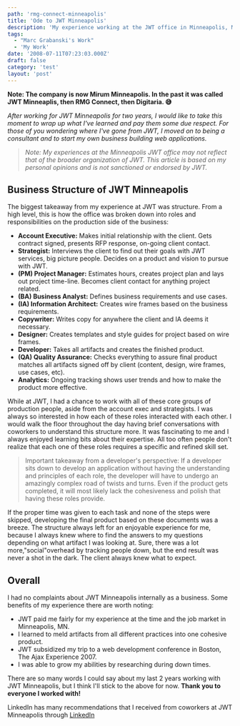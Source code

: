 ```yaml
---
path: 'rmg-connect-minneapolis'
title: 'Ode to JWT Minneapolis'
description: 'My experience working at the JWT office in Minneapolis, MN.'
tags:
  - "Marc Grabanski's Work"
  - 'My Work'
date: '2008-07-11T07:23:03.000Z'
draft: false
category: 'test'
layout: 'post'
---
```


**Note: The company is now Mirum Minneapolis. In the past it was called JWT Minneaplis, then RMG Connect, then Digitaria. 😅**

_After working for JWT Minneapolis for two years, I would like to take this moment to wrap up what I've learned and pay them some due respect. For those of you wondering where I've gone from JWT, I moved on to being a consultant and to start my own business building web applications._

> _Note: My experiences at the Minneapolis JWT office may not reflect that of the broader organization of JWT. This article is based on my personal opinions and is not sanctioned or endorsed by JWT._

## Business Structure of JWT Minneapolis

The biggest takeaway from my experience at JWT was structure. From a high level, this is how the office was broken down into roles and responsibilities on the production side of the business:

- **Account Executive:** Makes initial relationship with the client. Gets contract signed, presents RFP response, on-going client contact.
- **Strategist:** Interviews the client to find out their goals with JWT services, big picture people. Decides on a product and vision to pursue with JWT.
- **(PM) Project Manager:** Estimates hours, creates project plan and lays out project time-line. Becomes client contact for anything project related.
- **(BA) Business Analyst:** Defines business requirements and use cases.
- **(IA) Information Architect:** Creates wire frames based on the business requirements.
- **Copywriter:** Writes copy for anywhere the client and IA deems it necessary.
- **Designer:** Creates templates and style guides for project based on wire frames.
- **Developer:** Takes all artifacts and creates the finished product.
- **(QA) Quality Assurance:** Checks everything to assure final product matches all artifacts signed off by client (content, design, wire frames, use cases, etc).
- **Analytics:** Ongoing tracking shows user trends and how to make the product more effective.

While at JWT, I had a chance to work with all of these core groups of production people, aside from the account exec and strategists. I was always so interested in how each of these roles interacted with each other. I would walk the floor throughout the day having brief conversations with coworkers to understand this structure more. It was fascinating to me and I always enjoyed learning bits about their expertise. All too often people don't realize that each one of these roles requires a specific and refined skill set.

> Important takeaway from a developer's perspective: If a developer sits down to develop an application without having the understanding and principles of each role, the developer will have to undergo an amazingly complex road of twists and turns. Even if the product gets completed, it will most likely lack the cohesiveness and polish that having these roles provide.

If the proper time was given to each task and none of the steps were skipped, developing the final product based on these documents was a breeze. The structure always left for an enjoyable experience for me, because I always knew where to find the answers to my questions depending on what artifact I was looking at. Sure, there was a lot more,"social"overhead by tracking people down, but the end result was never a shot in the dark. The client always knew what to expect.

## Overall

I had no complaints about JWT Minneapolis internally as a business. Some benefits of my experience there are worth noting:

- JWT paid me fairly for my experience at the time and the job market in Minneapolis, MN.
- I learned to meld artifacts from all different practices into one cohesive product.
- JWT subsidized my trip to a web development conference in Boston, The Ajax Experience 2007.
- I was able to grow my abilities by researching during down times.

There are so many words I could say about my last 2 years working with JWT Minneapolis, but I think I'll stick to the above for now. **Thank you to everyone I worked with!**

LinkedIn has many recommendations that I received from coworkers at JWT Minneapolis through [LinkedIn](http://www.linkedin.com/in/1marc)
